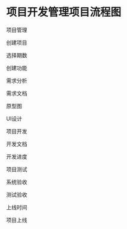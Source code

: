# 项目开发管理项目流程图

项目管理

创建项目

选择期数

创建功能

需求分析

需求文档

原型图

UI设计

项目开发

开发文档

开发进度

项目测试

系统验收

测试验收

上线时间

项目上线